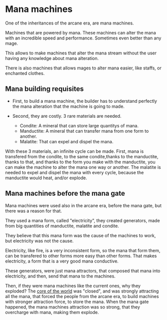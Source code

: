 # Mana machines

One of the inheritances of the arcane era, are mana machines.

Machines that are powered by mana. These machines can alter the mana with an incredible speed and performance. Sometimes even better than any mage.

This allows to make machines that alter the mana stream without the user having any knowledge about mana alteration.

There is also machines that allows mages to alter mana easier, like staffs, or enchanted clothes.

## Mana building requisites

- First, to build a mana machine, the builder has to understand perfectly the mana alteration that the machine is going to made.

- Second, they are costly. 3 rare materials are needed.
    - Condite: A mineral that can store large quantitys of mana.
    - Manductite: A mineral that can transfer mana from one form to another.
    - Malatite: That can expel and dispel the mana.

With these 3 materials, an infinite cycle can be made. First, mana is transfered from the condite, to the same condite,thanks to the manductite, thanks to that, and thanks to the form you make with the manductite, you can make the machine to alter the mana one way or another. The malatite is needed to expel and dispel the mana with every cycle, because the manductite would heat, and/or explode.

## Mana machines before the mana gate

Mana machines were used also in the arcane era, before the mana gate, but there was a reason for that.

They used a mana form, called "electricity", they created generators, made from big quantities of manductite, malatite and condite.

They believe that this mana form was the cause of the machines to work, but electricity was not the cause.

Electricity, like fire, is a very inconsistent form, so the mana that form them, can be transfered to other forms more easy than other forms. That makes electricity, a form that is a very good mana conductive.

These generators, were just mana attractors, that composed that mana into electricity, and then, send that mana to the machines.

Then, if they were mana machines like the current ones, why they exploded? The [core of the world](./mana.md) was "closed", and was strongly attracting all the mana, that forced the people from the arcane era, to build machines with stronger attraction force, to store the mana. When the mana gate happened, the mana machines attraction was so strong, that they overcharge with mana, making them explode.
